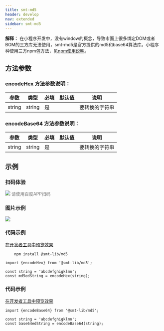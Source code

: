 ```yaml
---
title: smt-md5
header: develop
nav: extended
sidebar: smt-md5
---
```


**解释：** 在小程序开发中，没有window的概念，导致市面上很多绑定DOM或者BOM的三方库无法使用，smt-md5是官方提供的md5和base64算法库。小程序种使用三方npm包方法，见<a href="https://smartprogram.baidu.com/docs/develop/framework/custom-component_trdparty/" target="_self" title="npm使用说明">npm使用说明</a>。





## 方法参数

 

### encodeHex 方法参数说明：

| 参数 | 类型  | 必填 | 默认值 |说明|
| ---- | ---- | ---- | ----|----|
| string | string | 是 | | 要转换的字符串 |


### encodeBase64 方法参数说明：

| 参数 | 类型  | 必填 | 默认值 |说明|
| ---- | ---- | ---- | ----|----|
| string | string | 是 | | 要转换的字符串 |


## 示例



### 扫码体验

<div class='scan-code-container'>
    <img src="https://b.bdstatic.com/miniapp/assets/images/doc_demo/subPackages_extensionsPackage_component_pages_smt-md5.png" class="demo-qrcode-image" />
    <font color=#777 12px>请使用百度APP扫码</font>
</div>


### 图片示例

<div class="m-doc-custom-examples">
    <div class="m-doc-custom-examples-correct">
        <img src="https://b.bdstatic.com/searchbox/icms/searchbox/img/ezgif.com-video-to-gif.gif">
    </div>   
    <div class="m-doc-custom-examples-correct">
        <img src=" ">
    </div> 
    <div class="m-doc-custom-examples-correct">
        <img src=" ">
    </div> 
</div>


### 代码示例

<a href="swanide://fragment/a2fd41013108ef8395691d310f4a97181578391168519" title="在开发者工具中预览效果" target="_self">在开发者工具中预览效果</a>


 
```
    npm install @smt-lib/md5
```



```
import {encodeHex} from '@smt-lib/md5';

const string = 'abcdefghigklmn';
const md5edString = encodeHex(string);

```



### 代码示例
<a href="swanide://fragment/0f13c971c1c7e89b3b9b0550e76523ca1578391302547" title="在开发者工具中预览效果" target="_self">在开发者工具中预览效果</a>

```
import {encodeBase64} from '@smt-lib/md5';

const string = 'abcdefghigklmn';
const base64edString = encodeBase64(string);

```